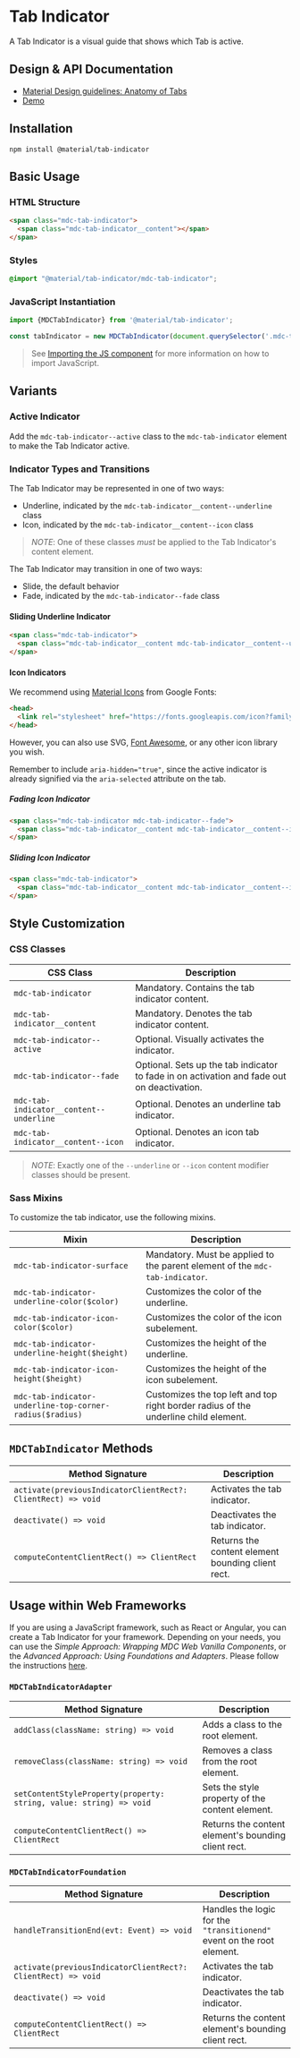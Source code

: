 <!--docs:
title: "Tab Indicator"
layout: detail
section: components
excerpt: "A visual guide that shows which Tab is active."
iconId: tabs
path: /catalog/tabs/indicator/
-->

# Tab Indicator

A Tab Indicator is a visual guide that shows which Tab is active.

## Design & API Documentation

<ul class="icon-list">
  <li class="icon-list-item icon-list-item--spec">
    <a href="https://material.io/go/design-tabs#anatomy">Material Design guidelines: Anatomy of Tabs</a>
  </li>
  <li class="icon-list-item icon-list-item--link">
    <a href="https://material-components.github.io/material-components-web-catalog/#/component/tabs">Demo</a>
  </li>
</ul>

## Installation

```
npm install @material/tab-indicator
```

## Basic Usage

### HTML Structure

```html
<span class="mdc-tab-indicator">
  <span class="mdc-tab-indicator__content"></span>
</span>
```

### Styles

```scss
@import "@material/tab-indicator/mdc-tab-indicator";
```

### JavaScript Instantiation

```js
import {MDCTabIndicator} from '@material/tab-indicator';

const tabIndicator = new MDCTabIndicator(document.querySelector('.mdc-tab-indicator'));
```

> See [Importing the JS component](../../docs/importing-js.md) for more information on how to import JavaScript.

## Variants

### Active Indicator

Add the `mdc-tab-indicator--active` class to the `mdc-tab-indicator` element to make the Tab Indicator active.

### Indicator Types and Transitions

The Tab Indicator may be represented in one of two ways:

* Underline, indicated by the `mdc-tab-indicator__content--underline` class
* Icon, indicated by the `mdc-tab-indicator__content--icon` class

> *NOTE*: One of these classes _must_ be applied to the Tab Indicator's content element.

The Tab Indicator may transition in one of two ways:

* Slide, the default behavior
* Fade, indicated by the `mdc-tab-indicator--fade` class

#### Sliding Underline Indicator

```html
<span class="mdc-tab-indicator">
  <span class="mdc-tab-indicator__content mdc-tab-indicator__content--underline"></span>
</span>
```

#### Icon Indicators

We recommend using [Material Icons](https://material.io/tools/icons/) from Google Fonts:

```html
<head>
  <link rel="stylesheet" href="https://fonts.googleapis.com/icon?family=Material+Icons">
</head>
```

However, you can also use SVG, [Font Awesome](https://fontawesome.com/), or any other icon library you wish.

Remember to include `aria-hidden="true"`, since the active indicator is already signified via the
`aria-selected` attribute on the tab.

##### Fading Icon Indicator

```html
<span class="mdc-tab-indicator mdc-tab-indicator--fade">
  <span class="mdc-tab-indicator__content mdc-tab-indicator__content--icon material-icons" aria-hidden="true">star</span>
</span>
```

##### Sliding Icon Indicator

```html
<span class="mdc-tab-indicator">
  <span class="mdc-tab-indicator__content mdc-tab-indicator__content--icon material-icons" aria-hidden="true">star</span>
</span>
```

## Style Customization

### CSS Classes

CSS Class | Description
--- | ---
`mdc-tab-indicator` | Mandatory. Contains the tab indicator content.
`mdc-tab-indicator__content` | Mandatory. Denotes the tab indicator content.
`mdc-tab-indicator--active` | Optional. Visually activates the indicator.
`mdc-tab-indicator--fade` | Optional. Sets up the tab indicator to fade in on activation and fade out on deactivation.
`mdc-tab-indicator__content--underline` | Optional. Denotes an underline tab indicator.
`mdc-tab-indicator__content--icon` | Optional. Denotes an icon tab indicator.

> *NOTE*: Exactly one of the `--underline` or `--icon` content modifier classes should be present.

### Sass Mixins

To customize the tab indicator, use the following mixins.

Mixin | Description
--- | ---
`mdc-tab-indicator-surface` | Mandatory. Must be applied to the parent element of the `mdc-tab-indicator`.
`mdc-tab-indicator-underline-color($color)` | Customizes the color of the underline.
`mdc-tab-indicator-icon-color($color)` | Customizes the color of the icon subelement.
`mdc-tab-indicator-underline-height($height)` | Customizes the height of the underline.
`mdc-tab-indicator-icon-height($height)` | Customizes the height of the icon subelement.
`mdc-tab-indicator-underline-top-corner-radius($radius)` | Customizes the top left and top right border radius of the underline child element.

## `MDCTabIndicator` Methods

Method Signature | Description
--- | ---
`activate(previousIndicatorClientRect?: ClientRect) => void` | Activates the tab indicator.
`deactivate() => void` | Deactivates the tab indicator.
`computeContentClientRect() => ClientRect` | Returns the content element bounding client rect.

## Usage within Web Frameworks

If you are using a JavaScript framework, such as React or Angular, you can create a Tab Indicator for your framework. Depending on your needs, you can use the _Simple Approach: Wrapping MDC Web Vanilla Components_, or the _Advanced Approach: Using Foundations and Adapters_. Please follow the instructions [here](../../docs/integrating-into-frameworks.md).

### `MDCTabIndicatorAdapter`

Method Signature | Description
--- | ---
`addClass(className: string) => void` | Adds a class to the root element.
`removeClass(className: string) => void` | Removes a class from the root element.
`setContentStyleProperty(property: string, value: string) => void` | Sets the style property of the content element.
`computeContentClientRect() => ClientRect` | Returns the content element's bounding client rect.

### `MDCTabIndicatorFoundation`

Method Signature | Description
--- | ---
`handleTransitionEnd(evt: Event) => void` | Handles the logic for the `"transitionend"` event on the root element.
`activate(previousIndicatorClientRect?: ClientRect) => void` | Activates the tab indicator.
`deactivate() => void` | Deactivates the tab indicator.
`computeContentClientRect() => ClientRect` | Returns the content element's bounding client rect.
